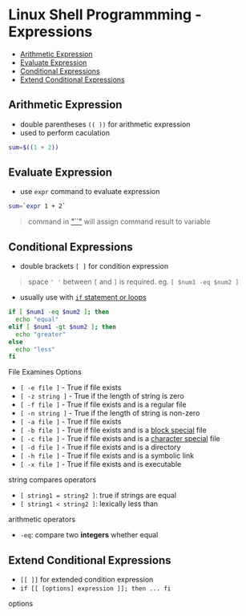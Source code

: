 # Linux Shell Programmming - Expressions

* [Arithmetic Expression](#arithmetic-expression)
* [Evaluate Expression](#evaluate-expression)
* [Conditional Expressions](#conditional-expressions)
* [Extend Conditional Expressions](#extend-conditional-expressions)

## Arithmetic Expression

- double parentheses `(( ))` for arithmetic expression
- used to perform caculation

```sh
sum=$((1 + 2))
```

## Evaluate Expression

- use `expr` command to evaluate expression

```sh
sum=`expr 1 + 2`
```

> command in ["``"](linux-shell-variable.md#assign-value-to-variable-from-command) will assign command result to variable

## Conditional Expressions

- double brackets `[ ]` for condition expression

> space `' '` between `[` and `]` is required. eg. `[ $num1 -eq $num2 ]`

- usually use with [`if` statement or loops](linux-shell-flow-control.md)

```sh
if [ $num1 -eq $num2 ]; then
  echo "equal"
elif [ $num1 -gt $num2 ]; then
  echo "greater"
else
  echo "less"
fi
```

File Examines Options

- `[ -e file ]`   - True if file exists
- `[ -z string ]` - True if the length of string is zero
- `[ -f file ]`   - True if file exists and is a regular file
- `[ -n string ]` - True if the length of string is non-zero
- `[ -a file ]`   - True if file exists
- `[ -b file ]`   - True if file exists and is a [block special]() file
- `[ -c file ]`   - True if file exists and is a [character special]() file
- `[ -d file ]`   - True if file exists and is a directory
- `[ -h file ]`   - True if file exists and is a symbolic link
- `[ -x file ]`   - True if file exists and is executable

string compares operators

- `[ string1 = string2 ]`: true if strings are equal
- `[ string1 < string2 ]`: lexically less than

arithmetic operators

- `-eq`: compare two **integers** whether equal

## Extend Conditional Expressions

- `[[ ]]` for extended condition expression
- `if [[ [options] expression ]]; then ... fi`

options


